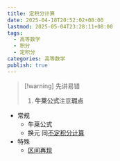 ```yaml
---
title: 定积分计算
date: 2025-04-18T20:52:02+08:00
lastmod: 2025-05-04T23:28:11+08:00
tags:
  - 高等数学
  - 积分
  - 定积分
categories: 高等数学
publish: true
---
```


>[!warning] 先讲易错
>1. **牛莱公式**注意**瑕点**


- 常规
	- 牛莱公式
	- 换元 同[不定积分计算](./%E4%B8%8D%E5%AE%9A%E7%A7%AF%E5%88%86%E8%AE%A1%E7%AE%97.md)
- 特殊
	- [区间再现](./%E5%8C%BA%E9%97%B4%E5%86%8D%E7%8E%B0.md)
